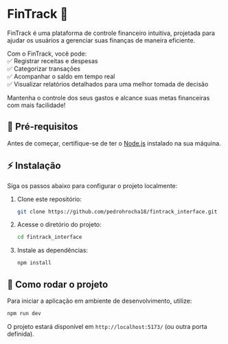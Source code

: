 # FinTrack 🚀  

FinTrack é uma plataforma de controle financeiro intuitiva, projetada para ajudar os usuários a gerenciar suas finanças de maneira eficiente.  

Com o FinTrack, você pode:  
✅ Registrar receitas e despesas  
✅ Categorizar transações  
✅ Acompanhar o saldo em tempo real  
✅ Visualizar relatórios detalhados para uma melhor tomada de decisão  

Mantenha o controle dos seus gastos e alcance suas metas financeiras com mais facilidade!  

## 📌 Pré-requisitos  

Antes de começar, certifique-se de ter o [Node.js](https://nodejs.org/) instalado na sua máquina.  

## ⚡ Instalação  

Siga os passos abaixo para configurar o projeto localmente:  

1. Clone este repositório:  
   ```bash
   git clone https://github.com/pedrohrocha18/fintrack_interface.git
   ```  
2. Acesse o diretório do projeto:  
   ```bash
   cd fintrack_interface
   ```  
3. Instale as dependências:  
   ```bash
   npm install
   ```  

## 🚀 Como rodar o projeto  

Para iniciar a aplicação em ambiente de desenvolvimento, utilize:  
```bash
npm run dev
```  
O projeto estará disponível em `http://localhost:5173/` (ou outra porta definida). 
